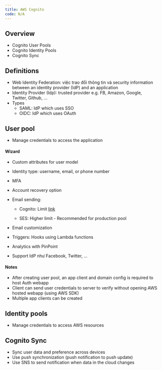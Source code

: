 ```yaml
---
title: AWS Cognito
code: N/A
---
```


## Overview

* Cognito User Pools
* Cognito Identity Pools
* Cognito Sync

## Definitions

* Web Identity Federation: việc trao đổi thông tin và security information between an identity provider (IdP) and an application
* Identity Provider (Idp): trusted provider e.g. FB, Amazon, Google, Twitter, Github, ...
* Types
  * SAML: IdP which uses SSO
  * OIDC: IdP which uses OAuth

## User pool

* Manage credentials to access the application

#### Wizard

* Custom attributes for user model

* Identity type: username, email, or phone number

* MFA

* Account recovery option

* Email sending:

  * Cognito: Limit [link](https://docs.aws.amazon.com/cognito/latest/developerguide/limits.html)

  * SES: Higher limit - Recommended for production pool

* Email customization
* Triggers: Hooks using Lambda functions

* Analytics with PinPoint
* Support IdP như Facebook, Twitter, ...

#### Notes

* After creating user pool, an app client and domain config is required to host Auth webapp
* Client can send user credentials to server to verify without opening AWS hosted webapp (using AWS SDK)
* Multiple app clients can be created

## Identity pools

* Manage credentials to access AWS resources

## Cognito Sync

* Sync user data and preference across devices
* Use push synchronization (push notification to push update)
* Use SNS to send notification when data in the cloud changes